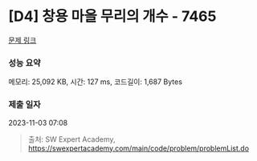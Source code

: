 # [D4] 창용 마을 무리의 개수 - 7465 

[문제 링크](https://swexpertacademy.com/main/code/problem/problemDetail.do?contestProbId=AWngfZVa9XwDFAQU) 

### 성능 요약

메모리: 25,092 KB, 시간: 127 ms, 코드길이: 1,687 Bytes

### 제출 일자

2023-11-03 07:08



> 출처: SW Expert Academy, https://swexpertacademy.com/main/code/problem/problemList.do